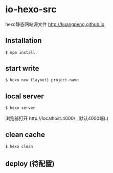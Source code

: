# io-hexo-src
hexo静态网站源文件 http://kuangpeng.github.io

## Installation

``` bash
$ npm install
```

## start write
``` bash
$ hexo new (layout) project-name
```

## local server
``` bash
$ hexo server
```
浏览器打开 http://localhost:4000/ , 默认4000端口

## clean cache
``` bash
$ hexo clean
```

## deploy (待配置)
``` bash

```